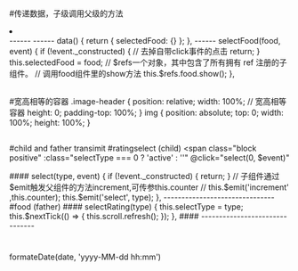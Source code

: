 >##
#传递数据，子级调用父级的方法
<li class="food-item"
    v-for="food in item.foods"
    @click="selectFood(food, $event)"
>
</li>
------                
<food @add="addFood" :food="selectedFood" ref="food"></food>
------
data() {
  return {
    selectedFood: {}
  };
},
------
selectFood(food, event) {
    if (!event._constructed) {
      // 去掉自带click事件的点击
      return;
    }
    this.selectedFood = food;
    // $refs一个对象，其中包含了所有拥有 ref 注册的子组件。
    // 调用food组件里的show方法
    this.$refs.food.show();
  },



>##
#宽高相等的容器
.image-header {
    position: relative;
    width: 100%;
    // 宽高相等容器
    height: 0;
    padding-top: 100%;
}
img {
  position: absolute;
  top: 0;
  width: 100%;
  height: 100%;
}



>##
#child and father transimit
#ratingselect (child)
<span class="block positive"
      :class="selectType === 0 ? 'active' : ''"
      @click="select(0, $event)"
>
</span>
####
select(type, event) {
  if (!event._constructed) {
    return;
  }
  // 子组件通过$emit触发父组件的方法increment,可传参this.counter
  // this.$emit('increment' ,this.counter);
  this.$emit('select', type);
},
-------------------------------
#food (father)
<ratingselect
  @select="selectRating"
>
####
</ratingselect>
selectRating(type) {
  this.selectType = type;
  this.$nextTick(() => {
    this.scroll.refresh();
  });
},
####
<ratingselect
  :select-type="selectType"
>
</ratingselect>
-------------------------------



>##
#
formateDate(date, 'yyyy-MM-dd hh:mm')





